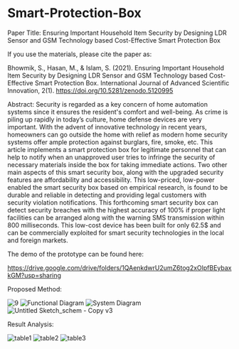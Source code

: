 # Smart-Protection-Box

Paper Title: Ensuring Important Household Item Security
by Designing LDR Sensor and GSM
Technology based Cost-Effective Smart
Protection Box

If you use the materials, please cite the paper as:

Bhowmik, S., Hasan, M., & Islam, S. (2021). Ensuring Important Household Item Security by Designing LDR Sensor and GSM Technology based Cost-Effective Smart Protection Box. International Journal of Advanced Scientific Innovation, 2(1). https://doi.org/10.5281/zenodo.5120995

Abstract: Security is regarded as a key concern of home
automation systems since it ensures the resident's comfort
and well-being. As crime is piling up rapidly in today’s
culture, home defense devices are very important. With the
advent of innovative technology in recent years,
homeowners can go outside the home with relief as modern
home security systems offer ample protection against
burglars, fire, smoke, etc. This article implements a smart
protection box for legitimate personnel that can help to
notify when an unapproved user tries to infringe the
security of necessary materials inside the box for taking
immediate actions. Two other main aspects of this smart
security box, along with the upgraded security features are
affordability and accessibility. This low-priced, low-power
enabled the smart security box based on empirical research,
is found to be durable and reliable in detecting and
providing legal customers with security violation
notifications. This forthcoming smart security box can
detect security breaches with the highest accuracy of 100%
if proper light facilities can be arranged along with the
warning SMS transmission within 800 milliseconds. This
low-cost device has been built for only 62.5$ and can be
commercially exploited for smart security technologies in
the local and foreign markets.

The demo of the prototype can be found here:

https://drive.google.com/drive/folders/1QAenkdwrU2umZ6tog2xOlpfBEybaxkGM?usp=sharing

Proposed Method:


![9](https://user-images.githubusercontent.com/77354495/126596718-237bf7ca-fb83-441d-b18f-84f913612e68.png)
![Functional Diagram](https://user-images.githubusercontent.com/77354495/126596725-08016fe6-1246-41e1-8ef7-d40771c493e8.png)
![System Diagram](https://user-images.githubusercontent.com/77354495/126596728-81d824e6-a623-40bb-b263-fafbdd569afa.png)
![Untitled Sketch_schem - Copy v3](https://user-images.githubusercontent.com/77354495/126596713-b9377c28-3080-4339-8ec8-f8fe2076c8e6.jpg)


Result Analysis:

![table1](https://user-images.githubusercontent.com/77354495/126596758-c53d4c6b-49ec-401b-9ef6-5fc8fb4f27a0.JPG)
![table2](https://user-images.githubusercontent.com/77354495/126596763-d347ced0-304e-4f5f-85b1-465d1a8d9f37.JPG)
![table3](https://user-images.githubusercontent.com/77354495/126596764-39d2a4b7-043a-4b68-8bc3-26c520ac4915.JPG)






